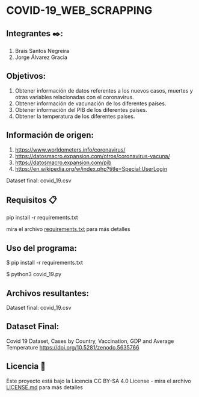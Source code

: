 # COVID-19_WEB_SCRAPPING

## Integrantes ✒️:

1. Brais Santos Negreira
2. Jorge Álvarez Gracia

## Objetivos:

1. Obtener información de datos referentes a los nuevos casos, muertes y otras variables relacionadas con el coronavirus.
2. Obtener información de vacunación de los diferentes países.
3. Obtener información del PIB de los diferentes países.
4. Obtener la temperatura de los diferentes países.

## Información de origen:
       
1. https://www.worldometers.info/coronavirus/
2. https://datosmacro.expansion.com/otros/coronavirus-vacuna/
3. https://datosmacro.expansion.com/pib  
4. https://en.wikipedia.org/w/index.php?title=Special:UserLogin 

Dataset final: covid_19.csv


## Requisitos 📋

pip install -r requirements.txt

mira el archivo [requirements.txt](requirements.txt) para más detalles


## Uso del programa:

$ pip install -r requirements.txt

$ python3 covid_19.py



## Archivos resultantes:
Dataset final: covid_19.csv

## Dataset Final:  

Covid 19 Dataset, Cases by Country, Vaccination, GDP and Average Temperature
https://doi.org/10.5281/zenodo.5635766

## Licencia 📄

Este proyecto está bajo la Licencia CC BY-SA 4.0 License  - mira el archivo [LICENSE.md](LICENSE.md) para más detalles
